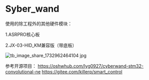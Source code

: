 # Syber_wand

使用的除工程外的其他硬件模块：

1.ASRPRO核心板

2.JX-03-HID_KM兼容版（带底板）

![tb_image_share_1732962464104 jpg](https://github.com/user-attachments/assets/b9e3a06b-5477-4278-a465-0d98ef56b2ee)

参考开源项目：
https://oshwhub.com/lyg0927/cyberwand-stm32-convolutional-ne
https://gitee.com/killerp/smart_control
